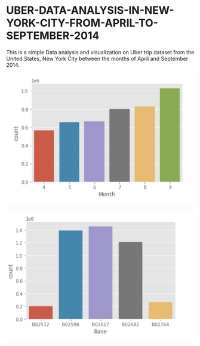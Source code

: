 # UBER-DATA-ANALYSIS-IN-NEW-YORK-CITY-FROM-APRIL-TO-SEPTEMBER-2014
This is a simple Data analysis and visualization on Uber trip dataset from the United States, New York City between the months of April and September 2014. 

![alt text](UberMonths.jpeg)

![alt text](UberBase.jpeg)

